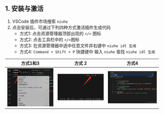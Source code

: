 ## 1. 安装与激活
1. VSCode 插件市场搜索 `niuhe`
2. 点击安装后，可通过下列四种方式激活插件生成代码
    - 方式1: 点击资源管理器顶部出现的 `</>` 图标
    - 方式2: 点击工具栏中的 `</>`图标
    - 方式3: 在资源管理器中选中任意文件并右键中 `niuhe idl 生成`
    - 方式4: `Command + Shift + P` 快捷键中 输入 `niuhe` 查找 `niuhe idl 生成`

| 方式1和3 | 方式 2 | 方式4 |
| --- | --- | --- |
| ![image.png](../assets/gen1.awebp) | ![image.png](../assets/gen2.awebp)  | ![image.png](../assets/gen4.awebp) |

